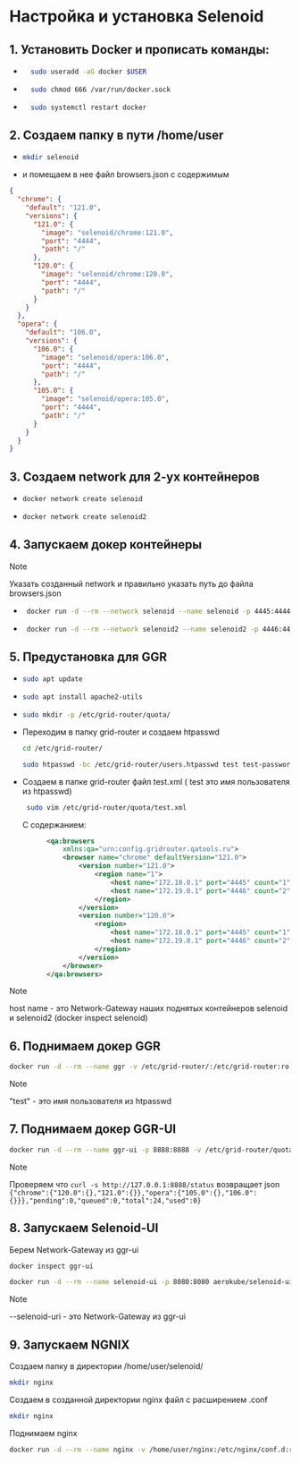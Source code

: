 #  Настройка и установка Selenoid
## 1. Установить Docker и прописать команды:
   - ```sh
       sudo useradd -aG docker $USER
     ```
   - ```sh
       sudo chmod 666 /var/run/docker.sock
     ```
   - ```sh
       sudo systemctl restart docker
     ```
  
## 2. Создаем папку в пути /home/user
   - ```sh
     mkdir selenoid
     ```
   - и помещаем в нее файл browsers.json с содержимым
  
    
```json
{
  "chrome": {
    "default": "121.0",
    "versions": {
      "121.0": {
        "image": "selenoid/chrome:121.0",
        "port": "4444",
        "path": "/"
      },
      "120.0": {
        "image": "selenoid/chrome:120.0",
        "port": "4444",
        "path": "/"
      }
    }
  },
  "opera": {
    "default": "106.0",
    "versions": {
      "106.0": {
        "image": "selenoid/opera:106.0",
        "port": "4444",
        "path": "/"
      },
      "105.0": {
        "image": "selenoid/opera:105.0",
        "port": "4444",
        "path": "/"
      }
    }
  }
}
```
    
## 3. Создаем network для 2-ух контейнеров
   - ```sh
     docker network create selenoid
     ```
   - ```sh
     docker network create selenoid2
     ```
## 4. Запускаем докер контейнеры

> [!NOTE]
> Указать созданный network и правильно указать путь до файла browsers.json
   - ```sh
      docker run -d --rm --network selenoid --name selenoid -p 4445:4444 -v /var/run/docker.sock:/var/run/docker.sock -v /home/user/selenoid/browsers.json:/etc/selenoid/browsers.json:ro aerokube/selenoid:1.11.2 -container-network=selenoid -limit 12
      ```
   - ```sh
      docker run -d --rm --network selenoid2 --name selenoid2 -p 4446:4444 -v /var/run/docker.sock:/var/run/docker.sock -v /home/user/selenoid/browsers.json:/etc/selenoid/browsers.json:ro aerokube/selenoid:1.11.2 -container-network=selenoid2 -limit 12
      ```
## 5. Предустановка для GGR
   - ```sh
     sudo apt update
     ```
   - ```sh
     sudo apt install apache2-utils
     ```
   - ```sh
     sudo mkdir -p /etc/grid-router/quota/
     ```
   - Переходим в папку grid-router и создаем htpasswd
      ```sh
     cd /etc/grid-router/
     ```
      ```sh
     sudo htpasswd -bc /etc/grid-router/users.htpasswd test test-password
     ```
  - Создаем в папке grid-router файл test.xml ( test это имя пользователя из htpasswd)
  
    ```sh
     sudo vim /etc/grid-router/quota/test.xml
     ```

    С содержанием:

    ```xml
          <qa:browsers
	          xmlns:qa="urn:config.gridrouter.qatools.ru">
	          <browser name="chrome" defaultVersion="121.0">
		          <version number="121.0">
			          <region name="1">
				          <host name="172.18.0.1" port="4445" count="1"/>
				          <host name="172.19.0.1" port="4446" count="2"/>
			          </region>
		          </version>
		          <version number="120.0">
			          <region>
				          <host name="172.18.0.1" port="4445" count="1"/>
				          <host name="172.19.0.1" port="4446" count="2"/>
			          </region>
		          </version>
	          </browser>
          </qa:browsers>
    ```
> [!NOTE]
> host name - это Network-Gateway наших поднятых контейнеров selenoid и selenoid2 (docker inspect selenoid)
    
     
 ## 6. Поднимаем докер GGR

```sh
docker run -d --rm --name ggr -v /etc/grid-router/:/etc/grid-router:ro -p 4444:4444 aerokube/ggr:1.7.2 -guests-allowed -guests-quota "test" -verbose -quotaDir /etc/grid-router/quota
```
> [!NOTE]
> "test" - это имя пользователя из htpasswd

## 7. Поднимаем докер GGR-UI
```sh
docker run -d --rm --name ggr-ui -p 8888:8888 -v /etc/grid-router/quota/:/etc/grid-router/quota:ro aerokube/ggr-ui:1.2.0
```
> [!NOTE]
> Проверяем что ```curl -s http://127.0.0.1:8888/status``` возвращает json
> ```{"chrome":{"120.0":{},"121.0":{}},"opera":{"105.0":{},"106.0":{}}},"pending":0,"queued":0,"total":24,"used":0}```

## 8. Запускаем Selenoid-UI

Берем Network-Gateway из ggr-ui 
```sh
docker inspect ggr-ui
```

```sh
docker run -d --rm --name selenoid-ui -p 8080:8080 aerokube/selenoid-ui:1.10.11 --selenoid-uri http://172.17.0.1:8888
```
> [!NOTE]
> --selenoid-uri - это Network-Gateway из ggr-ui
 
 ## 9. Запускаем NGNIX

Создаем папку в директории /home/user/selenoid/

```sh
mkdir nginx
```
Создаем в созданной директории nginx файл с расширением .conf

```sh
mkdir nginx
```
Поднимаем nginx

```sh
docker run -d --rm --name nginx -v /home/user/nginx:/etc/nginx/conf.d:ro -d --network=host nginx
```



 
 


